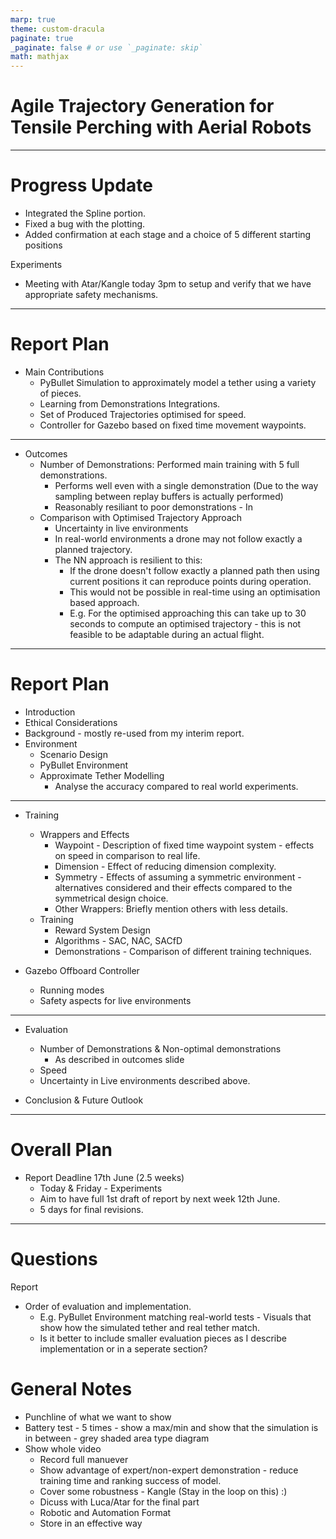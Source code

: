 ```yaml
---
marp: true
theme: custom-dracula
paginate: true
_paginate: false # or use `_paginate: skip`
math: mathjax
---
```


# Agile Trajectory Generation for Tensile Perching with Aerial Robots

---
# Progress Update
- Integrated the Spline portion.
- Fixed a bug with the plotting.
- Added confirmation at each stage and a choice of 5 different starting positions

Experiments
- Meeting with Atar/Kangle today 3pm to setup and verify that we have appropriate safety mechanisms.

---
# Report Plan
- Main Contributions
  - PyBullet Simulation to approximately model a tether using a variety of pieces.
  - Learning from Demonstrations Integrations.
  - Set of Produced Trajectories optimised for speed.
  - Controller for Gazebo based on fixed time movement waypoints.

---
- Outcomes
  - Number of Demonstrations: Performed main training with 5 full demonstrations.
    - Performs well even with a single demonstration (Due to the way sampling between replay buffers is actually performed)
    - Reasonably resiliant to poor demonstrations - In
  - Comparison with Optimised Trajectory Approach
    - Uncertainty in live environments
    - In real-world environments a drone may not follow exactly a planned trajectory.
    - The NN approach is resilient to this:
      - If the drone doesn't follow exactly a planned path then using current positions it can reproduce points during operation.
      - This would not be possible in real-time using an optimisation based approach.
      - E.g. For the optimised approaching this can take up to 30 seconds to compute an optimised trajectory - this is not feasible to be adaptable during an actual flight.

<!-- # Agile Trajectory Generation for Tensile Perching with Aerial Robots -->

---
# Report Plan
- Introduction
- Ethical Considerations
- Background - mostly re-used from my interim report.
- Environment
  - Scenario Design
  - PyBullet Environment
  - Approximate Tether Modelling
    - Analyse the accuracy compared to real world experiments.

---
- Training
  - Wrappers and Effects
    - Waypoint - Description of fixed time waypoint system - effects on speed in comparison to real life.
    - Dimension - Effect of reducing dimension complexity.
    - Symmetry - Effects of assuming a symmetric environment - alternatives considered and their effects compared to the symmetrical design choice.
    - Other Wrappers: Briefly mention others with less details.
  - Training
    - Reward System Design
    - Algorithms - SAC, NAC, SACfD
    - Demonstrations - Comparison of different training techniques.

- Gazebo Offboard Controller
  - Running modes
  - Safety aspects for live environments
---
- Evaluation
  - Number of Demonstrations & Non-optimal demonstrations
    - As described in outcomes slide
  - Speed
  - Uncertainty in Live environments described above.

- Conclusion & Future Outlook

---
# Overall Plan
- Report Deadline 17th June (2.5 weeks)
  - Today & Friday - Experiments
  - Aim to have full 1st draft of report by next week 12th June.
  - 5 days for final revisions.

---
# Questions
Report
- Order of evaluation and implementation.
  - E.g. PyBullet Environment matching real-world tests - Visuals that show how the simulated tether and real tether match.
  - Is it better to include smaller evaluation pieces as I describe implementation or in a seperate section?

# General Notes
- Punchline of what we want to show
- Battery test - 5 times - show a max/min and show that the simulation is in between - grey shaded area type diagram
- Show whole video
  - Record full manuever
  - Show advantage of expert/non-expert demonstration - reduce training time and ranking success of model.
  - Cover some robustness - Kangle (Stay in the loop on this) :)
  - Dicuss with Luca/Atar for the final part
  - Robotic and Automation Format
  - Store in an effective way